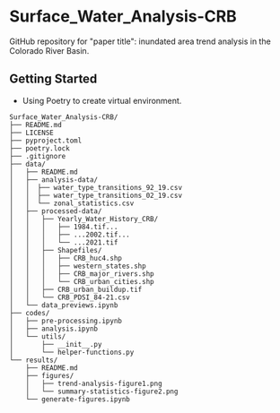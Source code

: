 # Surface_Water_Analysis-CRB
GitHub repository for "paper title": inundated area trend analysis in the Colorado River Basin. 

## Getting Started
- Using Poetry to create virtual environment. 

``` 
Surface_Water_Analysis-CRB/
├── README.md
├── LICENSE 
├── pyproject.toml 
├── poetry.lock
├── .gitignore
├── data/
│   ├── README.md
│   ├── analysis-data/
│	│  ├── water_type_transitions_92_19.csv  
│	│  ├── water_type_transitions_02_19.csv  
│   │  └── zonal_statistics.csv
│   ├── processed-data/
│   │	├── Yearly_Water_History_CRB/
│	│	│	├── 1984.tif...
│	│	│	├── ...2002.tif...
│   │   │   └── ...2021.tif
│	│	├── Shapefiles/
│	│	│   ├── CRB_huc4.shp
│	│	│	├── western_states.shp
│	│	│	├── CRB_major_rivers.shp
│   │   │   └── CRB_urban_cities.shp
│	│	├── CRB_urban_buildup.tif
│   │   └── CRB_PDSI_84-21.csv
│   └── data_previews.ipynb
├── codes/
│   ├── pre-processing.ipynb
│   ├── analysis.ipynb
│   └── utils/
│	    ├── __init__.py
│       └── helper-functions.py
└── results/
    ├── README.md
    ├── figures/
    │   ├── trend-analysis-figure1.png
    │   └── summary-statistics-figure2.png
    └── generate-figures.ipynb 